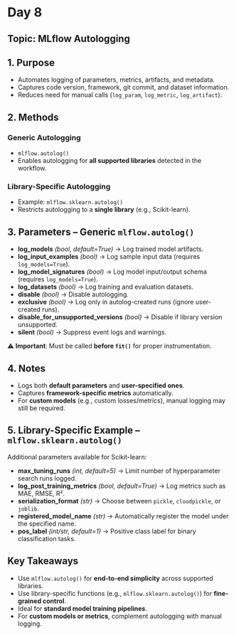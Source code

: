 # Day 8

## Topic: MLflow Autologging

## 1. Purpose

* Automates logging of parameters, metrics, artifacts, and metadata.
* Captures code version, framework, git commit, and dataset information.
* Reduces need for manual calls (`log_param`, `log_metric`, `log_artifact`).


## 2. Methods

### Generic Autologging

* `mlflow.autolog()`
* Enables autologging for **all supported libraries** detected in the workflow.

### Library-Specific Autologging

* Example: `mlflow.sklearn.autolog()`
* Restricts autologging to a **single library** (e.g., Scikit-learn).


## 3. Parameters – Generic `mlflow.autolog()`

* **log\_models** *(bool, default=True)* → Log trained model artifacts.
* **log\_input\_examples** *(bool)* → Log sample input data (requires `log_models=True`).
* **log\_model\_signatures** *(bool)* → Log model input/output schema (requires `log_models=True`).
* **log\_datasets** *(bool)* → Log training and evaluation datasets.
* **disable** *(bool)* → Disable autologging.
* **exclusive** *(bool)* → Log only in autolog-created runs (ignore user-created runs).
* **disable\_for\_unsupported\_versions** *(bool)* → Disable if library version unsupported.
* **silent** *(bool)* → Suppress event logs and warnings.

⚠️ **Important**: Must be called **before `fit()`** for proper instrumentation.


## 4. Notes

* Logs both **default parameters** and **user-specified ones**.
* Captures **framework-specific metrics** automatically.
* For **custom models** (e.g., custom losses/metrics), manual logging may still be required.


## 5. Library-Specific Example – `mlflow.sklearn.autolog()`

Additional parameters available for Scikit-learn:

* **max\_tuning\_runs** *(int, default=5)* → Limit number of hyperparameter search runs logged.
* **log\_post\_training\_metrics** *(bool, default=True)* → Log metrics such as MAE, RMSE, R².
* **serialization\_format** *(str)* → Choose between `pickle`, `cloudpickle`, or `joblib`.
* **registered\_model\_name** *(str)* → Automatically register the model under the specified name.
* **pos\_label** *(int/str, default=1)* → Positive class label for binary classification tasks.


## Key Takeaways

* Use `mlflow.autolog()` for **end-to-end simplicity** across supported libraries.
* Use library-specific functions (e.g., `mlflow.sklearn.autolog()`) for **fine-grained control**.
* Ideal for **standard model training pipelines**.
* For **custom models or metrics**, complement autologging with manual logging.
